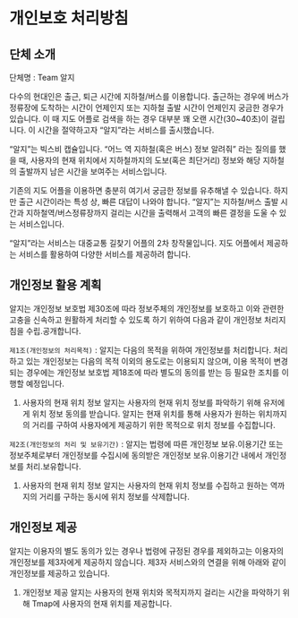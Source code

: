 # 개인보호 처리방침

## 단체 소개
단체명 : Team 알지

 다수의 현대인은 출근, 퇴근 시간에 지하철/버스를 이용합니다. 출근하는 경우에 버스가 정류장에 도착하는 시간이 언제인지 또는 지하철 출발 시간이 언제인지 궁금한 경우가 있습니다. 이 때 지도 어플로 검색을 하는 경우 대부분 꽤 오랜 시간(30~40초)이 걸립니다. 이 시간을 절약하고자 “알지”라는 서비스를 출시했습니다.
 
 “알지”는 빅스비 캡슐입니다. “어느 역 지하철(혹은 버스) 정보 알려줘” 라는 질의를 했을 때, 사용자의 현재 위치에서 지하철까지의 도보(혹은 최단거리) 정보와 해당 지하철의 출발까지 남은 시간을 보여주는 서비스입니다. 
 
 기존의 지도 어플을 이용하면 충분히 여기서 궁금한 정보를 유추해낼 수 있습니다. 하지만 출근 시간이라는 특성 상, 빠른 대답이 나와야 합니다. “알지”는 지하철/버스 출발 시간과 지하철역/버스정류장까지 걸리는 시간을 출력해서 고객의 빠른 결정을 도울 수 있는 서비스입니다.
 
 “알지”라는 서비스는 대중교통 길찾기 어플의 2차 창작물입니다. 지도 어플에서 제공하는 서비스를 활용하여 다양한 서비스를 제공하려 합니다.
 
## 개인정보 활용 계획

 알지는 개인정보 보호법 제30조에 따라 정보주체의 개인정보를 보호하고 이와 관련한 고충을 신속하고 원활하게 처리할 수 있도록 하기 위하여 다음과 같이 개인정보 처리지침을 수립․공개합니다.
 
 `제1조(개인정보의 처리목적)` : 알지는 다음의 목적을 위하여 개인정보를 처리합니다. 처리하고 있는 개인정보는 다음의 목적 이외의 용도로는 이용되지 않으며, 이용 목적이 변경되는 경우에는 개인정보 보호법 제18조에 따라 별도의 동의를 받는 등 필요한 조치를 이행할 예정입니다. 
 
 1. 사용자의 현재 위치 정보
  알지는 사용자의 현재 위치 정보를 파악하기 위해 유저에게 위치 정보 동의를 받습니다. 알지는 현재 위치를 통해 사용자가 원하는 위치까지의 거리를 구하여 사용자에게 제공하기 위한 목적으로 위치 정보를 수집합니다.


 `제2조(개인정보의 처리 및 보유기간)` : 알지는 법령에 따른 개인정보 보유․이용기간 또는 정보주체로부터 개인정보를 수집시에 동의받은 개인정보 보유․이용기간 내에서 개인정보를 처리․보유합니다.
 
 1. 사용자의 현재 위치 정보
  알지는 사용자의 현재 위치 정보를 수집하고 원하는 역까지의 거리를 구하는 동시에 위치 정보를 삭제합니다.
  
 ## 개인정보 제공
  알지는 이용자의 별도 동의가 있는 경우나 법령에 규정된 경우를 제외하고는 이용자의 개인정보를 제3자에게 제공하지 않습니다. 제3자 서비스와의 연결을 위해 아래와 같이 개인정보를 제공하고 있습니다.
  1. 개인정보 제공
   알지는 사용자의 현재 위치와 목적지까지 걸리는 시간을 파악하기 위해 Tmap에 사용자의 현재 위치를 제공합니다.
